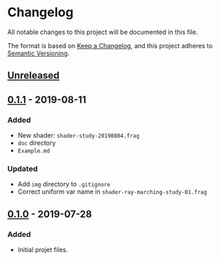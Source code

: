 Changelog
======

All notable changes to this project will be documented in this file.

The format is based on [Keep a Changelog](https://keepachangelog.com/en/1.0.0/),
and this project adheres to [Semantic Versioning](https://semver.org/spec/v2.0.0.html).

[Unreleased]
------

[0.1.1] - 2019-08-11
------

### Added

- New shader: `shader-study-20190804.frag`
- `doc` directory
- `Example.md`

### Updated

- Add `img` directory to `.gitignore`
- Correct uniform var name in `shader-ray-marching-study-01.frag`

[0.1.0] - 2019-07-28
------

### Added

- Initial projet files.

[Unreleased]: https://github.com/DBC-Works/SoundVisualShaderBase/compare/v0.1.1...HEAD
[0.1.1]: https://github.com/DBC-Works/SoundVisualShaderBase/releases/tag/v0.1.1
[0.1.0]: https://github.com/DBC-Works/SoundVisualShaderBase/releases/tag/v0.1.0
